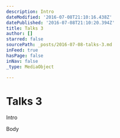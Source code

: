 ```yaml
---
description: Intro
dateModified: '2016-07-08T21:10:16.438Z'
datePublished: '2016-07-08T21:10:20.394Z'
title: Talks 3
author: []
starred: false
sourcePath: _posts/2016-07-08-talks-3.md
inFeed: true
hasPage: false
inNav: false
_type: MediaObject

---
```

# Talks 3

Intro

Body
